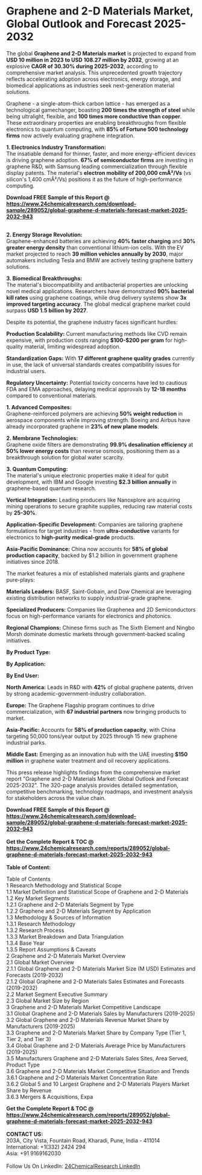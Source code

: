 <h1>Graphene and 2-D Materials Market, Global Outlook and Forecast 2025-2032</h1><p>The global <strong>Graphene and 2-D Materials market</strong> is projected to expand from <strong>USD 10 million in 2023 to USD 108.27 million by 2032</strong>, growing at an explosive <strong>CAGR of 30.30% during 2025-2032</strong>, according to comprehensive market analysis. This unprecedented growth trajectory reflects accelerating adoption across electronics, energy storage, and biomedical applications as industries seek next-generation material solutions.</p><p>Graphene - a single-atom-thick carbon lattice - has emerged as a technological gamechanger, boasting <strong>200 times the strength of steel</strong> while being ultralight, flexible, and <strong>100 times more conductive than copper</strong>. These extraordinary properties are enabling breakthroughs from flexible electronics to quantum computing, with <strong>85% of Fortune 500 technology firms</strong> now actively evaluating graphene integration.</p><p><strong>1. Electronics Industry Transformation:</strong><br>
The insatiable demand for thinner, faster, and more energy-efficient devices is driving graphene adoption. <strong>67% of semiconductor firms</strong> are investing in graphene R&amp;D, with Samsung leading commercialization through flexible display patents. The material's <strong>electron mobility of 200,000 cmÂ²/Vs</strong> (vs silicon's 1,400 cmÂ²/Vs) positions it as the future of high-performance computing.</p><div><b>Download FREE Sample of this Report @ 
            <a href="https://www.24chemicalresearch.com/download-sample/289052/global-graphene-d-materials-forecast-market-2025-2032-943">
            https://www.24chemicalresearch.com/download-sample/289052/global-graphene-d-materials-forecast-market-2025-2032-943</a></b></div><br><p><strong>2. Energy Storage Revolution:</strong><br>
Graphene-enhanced batteries are achieving <strong>40% faster charging</strong> and <strong>30% greater energy density</strong> than conventional lithium-ion cells. With the EV market projected to reach <strong>39 million vehicles annually by 2030</strong>, major automakers including Tesla and BMW are actively testing graphene battery solutions.</p><p><strong>3. Biomedical Breakthroughs:</strong><br>
The material's biocompatibility and antibacterial properties are unlocking novel medical applications. Researchers have demonstrated <strong>90% bacterial kill rates</strong> using graphene coatings, while drug delivery systems show <strong>3x improved targeting accuracy</strong>. The global medical graphene market could surpass <strong>USD 1.5 billion by 2027</strong>.</p><p>Despite its potential, the graphene industry faces significant hurdles:</p><p><strong>Production Scalability:</strong> Current manufacturing methods like CVD remain expensive, with production costs ranging <strong>$100-$200 per gram</strong> for high-quality material, limiting widespread adoption.</p><p><strong>Standardization Gaps:</strong> With <strong>17 different graphene quality grades</strong> currently in use, the lack of universal standards creates compatibility issues for industrial users.</p><p><strong>Regulatory Uncertainty:</strong> Potential toxicity concerns have led to cautious FDA and EMA approaches, delaying medical approvals by <strong>12-18 months</strong> compared to conventional materials.</p><p><strong>1. Advanced Composites:</strong><br>
Graphene-reinforced polymers are achieving <strong>50% weight reduction</strong> in aerospace components while improving strength. Boeing and Airbus have already incorporated graphene in <strong>23% of new plane models</strong>.</p><p><strong>2. Membrane Technologies:</strong><br>
Graphene oxide filters are demonstrating <strong>99.9% desalination efficiency</strong> at <strong>50% lower energy costs</strong> than reverse osmosis, positioning them as a breakthrough solution for global water scarcity.</p><p><strong>3. Quantum Computing:</strong><br>
The material's unique electronic properties make it ideal for qubit development, with IBM and Google investing <strong>$2.3 billion annually</strong> in graphene-based quantum research.</p><p><strong>Vertical Integration:</strong> Leading producers like Nanoxplore are acquiring mining operations to secure graphite supplies, reducing raw material costs by <strong>25-30%</strong>.</p><p><strong>Application-Specific Development:</strong> Companies are tailoring graphene formulations for target industries - from <strong>ultra-conductive</strong> variants for electronics to <strong>high-purity medical-grade</strong> products.</p><p><strong>Asia-Pacific Dominance:</strong> China now accounts for <strong>58% of global production capacity</strong>, backed by $1.2 billion in government graphene initiatives since 2018.</p><p>The market features a mix of established materials giants and graphene pure-plays:</p><p><strong>Materials Leaders:</strong> BASF, Saint-Gobain, and Dow Chemical are leveraging existing distribution networks to supply industrial-grade graphene.</p><p><strong>Specialized Producers:</strong> Companies like Graphenea and 2D Semiconductors focus on high-performance variants for electronics and photonics.</p><p><strong>Regional Champions:</strong> Chinese firms such as The Sixth Element and Ningbo Morsh dominate domestic markets through government-backed scaling initiatives.</p><p><strong>By Product Type:</strong></p><p><strong>By Application:</strong></p><p><strong>By End User:</strong></p><p><strong>North America:</strong> Leads in R&amp;D with <strong>42%</strong> of global graphene patents, driven by strong academic-government-industry collaboration.</p><p><strong>Europe:</strong> The Graphene Flagship program continues to drive commercialization, with <strong>67 industrial partners</strong> now bringing products to market.</p><p><strong>Asia-Pacific:</strong> Accounts for <strong>58% of production capacity</strong>, with China targeting 50,000 tons/year output by 2025 through 15 new graphene industrial parks.</p><p><strong>Middle East:</strong> Emerging as an innovation hub with the UAE investing <strong>$150 million</strong> in graphene water treatment and oil recovery applications.</p><p>This press release highlights findings from the comprehensive market report "Graphene and 2-D Materials Market: Global Outlook and Forecast 2025-2032". The 320-page analysis provides detailed segmentation, competitive benchmarking, technology roadmaps, and investment analysis for stakeholders across the value chain.</p><div><b>Download FREE Sample of this Report @ 
            <a href="https://www.24chemicalresearch.com/download-sample/289052/global-graphene-d-materials-forecast-market-2025-2032-943">
            https://www.24chemicalresearch.com/download-sample/289052/global-graphene-d-materials-forecast-market-2025-2032-943</a></b></div><br><div><b>Get the Complete Report & TOC @ 
            <a href="https://www.24chemicalresearch.com/reports/289052/global-graphene-d-materials-forecast-market-2025-2032-943">
            https://www.24chemicalresearch.com/reports/289052/global-graphene-d-materials-forecast-market-2025-2032-943</a></b></div><br>
            <b>Table of Content:</b><p>Table of Contents<br />
1 Research Methodology and Statistical Scope<br />
1.1 Market Definition and Statistical Scope of Graphene and 2-D Materials<br />
1.2 Key Market Segments<br />
1.2.1 Graphene and 2-D Materials Segment by Type<br />
1.2.2 Graphene and 2-D Materials Segment by Application<br />
1.3 Methodology & Sources of Information<br />
1.3.1 Research Methodology<br />
1.3.2 Research Process<br />
1.3.3 Market Breakdown and Data Triangulation<br />
1.3.4 Base Year<br />
1.3.5 Report Assumptions & Caveats<br />
2 Graphene and 2-D Materials Market Overview<br />
2.1 Global Market Overview<br />
2.1.1 Global Graphene and 2-D Materials Market Size (M USD) Estimates and Forecasts (2019-2032)<br />
2.1.2 Global Graphene and 2-D Materials Sales Estimates and Forecasts (2019-2032)<br />
2.2 Market Segment Executive Summary<br />
2.3 Global Market Size by Region<br />
3 Graphene and 2-D Materials Market Competitive Landscape<br />
3.1 Global Graphene and 2-D Materials Sales by Manufacturers (2019-2025)<br />
3.2 Global Graphene and 2-D Materials Revenue Market Share by Manufacturers (2019-2025)<br />
3.3 Graphene and 2-D Materials Market Share by Company Type (Tier 1, Tier 2, and Tier 3)<br />
3.4 Global Graphene and 2-D Materials Average Price by Manufacturers (2019-2025)<br />
3.5 Manufacturers Graphene and 2-D Materials Sales Sites, Area Served, Product Type<br />
3.6 Graphene and 2-D Materials Market Competitive Situation and Trends<br />
3.6.1 Graphene and 2-D Materials Market Concentration Rate<br />
3.6.2 Global 5 and 10 Largest Graphene and 2-D Materials Players Market Share by Revenue<br />
3.6.3 Mergers & Acquisitions, Expa</p><div><b>Get the Complete Report & TOC @ 
            <a href="https://www.24chemicalresearch.com/reports/289052/global-graphene-d-materials-forecast-market-2025-2032-943">
            https://www.24chemicalresearch.com/reports/289052/global-graphene-d-materials-forecast-market-2025-2032-943</a></b></div><br><b>CONTACT US:</b><br>
            203A, City Vista, Fountain Road, Kharadi, Pune, India - 411014<br>
            International: +1(332) 2424 294<br>
            Asia: +91 9169162030 <br><br>
            Follow Us On LinkedIn: <a href="https://www.linkedin.com/company/24chemicalresearch/">24ChemicalResearch LinkedIn</a>